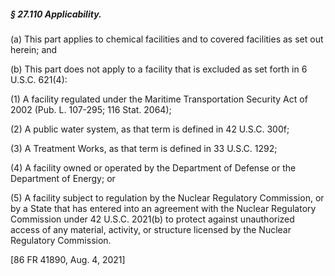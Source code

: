 ##### § 27.110 Applicability. #####

(a) This part applies to chemical facilities and to covered facilities as set out herein; and

(b) This part does not apply to a facility that is excluded as set forth in 6 U.S.C. 621(4):

(1) A facility regulated under the Maritime Transportation Security Act of 2002 (Pub. L. 107-295; 116 Stat. 2064);

(2) A public water system, as that term is defined in 42 U.S.C. 300f;

(3) A Treatment Works, as that term is defined in 33 U.S.C. 1292;

(4) A facility owned or operated by the Department of Defense or the Department of Energy; or

(5) A facility subject to regulation by the Nuclear Regulatory Commission, or by a State that has entered into an agreement with the Nuclear Regulatory Commission under 42 U.S.C. 2021(b) to protect against unauthorized access of any material, activity, or structure licensed by the Nuclear Regulatory Commission.

[86 FR 41890, Aug. 4, 2021]